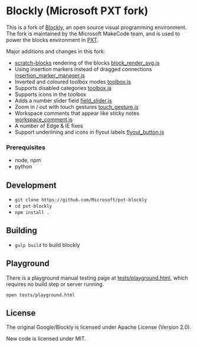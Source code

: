 # Blockly (Microsoft PXT fork)

This is a fork of [Blockly](https://github.com/google/blockly/), an open source visual programming environment.
The fork is maintained by the Microsoft MakeCode team, and is used to power the blocks environment in [PXT](https://github.com/Microsoft/pxt).


Major additions and changes in this fork:
* [scratch-blocks](https://github.com/llk/scratch-blocks) rendering of the blocks [block_render_svg.js](https://github.com/Microsoft/pxt-blockly/blob/develop/core/block_render_svg.js)
* Using insertion markers instead of dragged connections [insertion_marker_manager.js](https://github.com/Microsoft/pxt-blockly/blob/develop/core/insertion_marker_manager.js)
* Inverted and coloured toolbox modes [toolbox.js](https://github.com/Microsoft/pxt-blockly/blob/develop/core/toolbox.js#L428) 
* Supports disabled categories [toolbox.js](https://github.com/Microsoft/pxt-blockly/blob/develop/core/toolbox.js#L360)
* Supports icons in the toolbox
* Adds a number slider field [field_slider.js](https://github.com/Microsoft/pxt-blockly/blob/develop/core/field_slider.js)
* Zoom in / out with touch gestures [touch_gesture.js](https://github.com/Microsoft/pxt-blockly/blob/develop/core/touch_gesture.js)
* Workspace comments that appear like sticky notes [workspace_comment.js](https://github.com/Microsoft/pxt-blockly/blob/develop/core/workspace_comment.js)
* A number of Edge & IE fixes
* Support underlining and icons in flyout labels [flyout_button.js](https://github.com/Microsoft/pxt-blockly/blob/develop/core/flyout_button.js#L203)

### Prerequisites

* node, npm
* python

## Development

* `git clone https://github.com/Microsoft/pxt-blockly`
* `cd pxt-blockly`
* `npm install .`

## Building

* `gulp build` to build blockly

## Playground

There is a playground manual testing page at [tests/playground.html](./tests/playground.html), which requires no build step or server running.

`open tests/playground.html`

## License

The original Google/Blockly is licensed under Apache License (Version 2.0).

New code is licensed under MIT.

